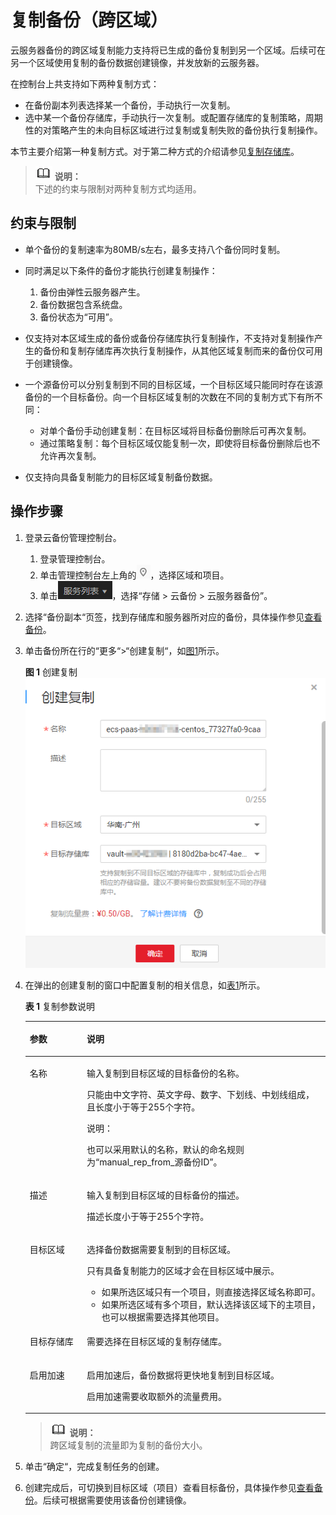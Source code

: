 # 复制备份（跨区域）<a name="cbr_03_0018"></a>

云服务器备份的跨区域复制能力支持将已生成的备份复制到另一个区域。后续可在另一个区域使用复制的备份数据创建镜像，并发放新的云服务器。

在控制台上共支持如下两种复制方式：

-   在备份副本列表选择某一个备份，手动执行一次复制。
-   选中某一个备份存储库，手动执行一次复制。或配置存储库的复制策略，周期性的对策略产生的未向目标区域进行过复制或复制失败的备份执行复制操作。

本节主要介绍第一种复制方式。对于第二种方式的介绍请参见[复制存储库](复制存储库.md)。

>![](public_sys-resources/icon-note.gif) **说明：**   
>下述的约束与限制对两种复制方式均适用。  

## 约束与限制<a name="section789722492715"></a>

-   单个备份的复制速率为80MB/s左右，最多支持八个备份同时复制。
-   同时满足以下条件的备份才能执行创建复制操作：
    1.  备份由弹性云服务器产生。
    2.  备份数据包含系统盘。
    3.  备份状态为“可用”。

-   仅支持对本区域生成的备份或备份存储库执行复制操作，不支持对复制操作产生的备份和复制存储库再次执行复制操作，从其他区域复制而来的备份仅可用于创建镜像。
-   一个源备份可以分别复制到不同的目标区域，一个目标区域只能同时存在该源备份的一个目标备份。向一个目标区域复制的次数在不同的复制方式下有所不同：
    -   对单个备份手动创建复制：在目标区域将目标备份删除后可再次复制。
    -   通过策略复制：每个目标区域仅能复制一次，即使将目标备份删除后也不允许再次复制。

-   仅支持向具备复制能力的目标区域复制备份数据。

## 操作步骤<a name="section1724184651718"></a>

1.  登录云备份管理控制台。
    1.  登录管理控制台。
    2.  单击管理控制台左上角的![](figures/icon-region.png)，选择区域和项目。
    3.  单击![](figures/icon-list.png)，选择“存储 \> 云备份 \> 云服务器备份”。

2.  选择“备份副本“页签，找到存储库和服务器所对应的备份，具体操作参见[查看备份](查看备份.md)。
3.  单击备份所在行的“更多“\>“创建复制“，如[图1](#fig274723941115)所示。

    **图 1**  创建复制<a name="fig274723941115"></a>  
    ![](figures/创建复制.png "创建复制")

4.  在弹出的创建复制的窗口中配置复制的相关信息，如[表1](#table4829135361311)所示。

    **表 1**  复制参数说明

    <a name="table4829135361311"></a>
    <table><thead align="left"><tr id="row148305532138"><th class="cellrowborder" valign="top" width="19%" id="mcps1.2.3.1.1"><p id="p083065318138"><a name="p083065318138"></a><a name="p083065318138"></a>参数</p>
    </th>
    <th class="cellrowborder" valign="top" width="81%" id="mcps1.2.3.1.2"><p id="p083019532138"><a name="p083019532138"></a><a name="p083019532138"></a>说明</p>
    </th>
    </tr>
    </thead>
    <tbody><tr id="row1783115313136"><td class="cellrowborder" valign="top" width="19%" headers="mcps1.2.3.1.1 "><p id="p3831135341313"><a name="p3831135341313"></a><a name="p3831135341313"></a>名称</p>
    </td>
    <td class="cellrowborder" valign="top" width="81%" headers="mcps1.2.3.1.2 "><p id="p1183119535130"><a name="p1183119535130"></a><a name="p1183119535130"></a>输入复制到目标区域的目标备份的名称。</p>
    <p id="p12831145311135"><a name="p12831145311135"></a><a name="p12831145311135"></a>只能由中文字符、英文字母、数字、下划线、中划线组成，且长度小于等于255个字符。</p>
    <div class="note" id="note683113533139"><a name="note683113533139"></a><a name="note683113533139"></a><span class="notetitle"> 说明： </span><div class="notebody"><p id="p8875521124020"><a name="p8875521124020"></a><a name="p8875521124020"></a>也可以采用默认的名称，默认的命名规则为“manual_rep_from_源备份ID”。</p>
    </div></div>
    </td>
    </tr>
    <tr id="row3831195371315"><td class="cellrowborder" valign="top" width="19%" headers="mcps1.2.3.1.1 "><p id="p9831185391318"><a name="p9831185391318"></a><a name="p9831185391318"></a>描述</p>
    </td>
    <td class="cellrowborder" valign="top" width="81%" headers="mcps1.2.3.1.2 "><p id="p10831853181310"><a name="p10831853181310"></a><a name="p10831853181310"></a>输入复制到目标区域的目标备份的描述。</p>
    <p id="p10831135391313"><a name="p10831135391313"></a><a name="p10831135391313"></a>描述长度小于等于255个字符。</p>
    </td>
    </tr>
    <tr id="row2014994311204"><td class="cellrowborder" valign="top" width="19%" headers="mcps1.2.3.1.1 "><p id="p191503436203"><a name="p191503436203"></a><a name="p191503436203"></a>目标区域</p>
    </td>
    <td class="cellrowborder" valign="top" width="81%" headers="mcps1.2.3.1.2 "><p id="p1015144311201"><a name="p1015144311201"></a><a name="p1015144311201"></a>选择备份数据需要复制到的目标区域。</p>
    <p id="p72428443214"><a name="p72428443214"></a><a name="p72428443214"></a>只有具备复制能力的区域才会在目标区域中展示。</p>
    <a name="ul649081582612"></a><a name="ul649081582612"></a><ul id="ul649081582612"><li>如果所选区域只有一个项目，则直接选择区域名称即可。</li><li>如果所选区域有多个项目，默认选择该区域下的主项目，也可以根据需要选择其他项目。</li></ul>
    </td>
    </tr>
    <tr id="row209875216258"><td class="cellrowborder" valign="top" width="19%" headers="mcps1.2.3.1.1 "><p id="p298818217255"><a name="p298818217255"></a><a name="p298818217255"></a>目标存储库</p>
    </td>
    <td class="cellrowborder" valign="top" width="81%" headers="mcps1.2.3.1.2 "><p id="p1698814210251"><a name="p1698814210251"></a><a name="p1698814210251"></a>需要选择在目标区域的复制存储库。</p>
    </td>
    </tr>
    <tr id="row1427014516295"><td class="cellrowborder" valign="top" width="19%" headers="mcps1.2.3.1.1 "><p id="p1270750297"><a name="p1270750297"></a><a name="p1270750297"></a>启用加速</p>
    </td>
    <td class="cellrowborder" valign="top" width="81%" headers="mcps1.2.3.1.2 "><p id="p027005162917"><a name="p027005162917"></a><a name="p027005162917"></a>启用加速后，备份数据将更快地复制到目标区域。</p>
    <p id="p5666135452917"><a name="p5666135452917"></a><a name="p5666135452917"></a>启用加速需要收取额外的流量费用。</p>
    </td>
    </tr>
    </tbody>
    </table>

    >![](public_sys-resources/icon-note.gif) **说明：**   
    >跨区域复制的流量即为复制的备份大小。  

5.  单击“确定“，完成复制任务的创建。
6.  创建完成后，可切换到目标区域（项目）查看目标备份，具体操作参见[查看备份](查看备份.md)。后续可根据需要使用该备份创建镜像。

